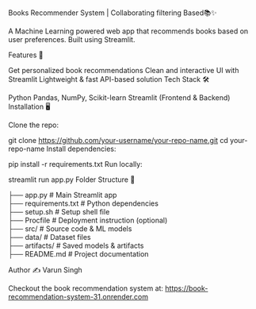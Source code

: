 Books Recommender System | Collaborating filtering Based📚✨

A Machine Learning powered web app that recommends books based on user preferences. Built using Streamlit.

Features 🚀

Get personalized book recommendations
Clean and interactive UI with Streamlit
Lightweight & fast API-based solution
Tech Stack 🛠️

Python
Pandas, NumPy, Scikit-learn
Streamlit (Frontend & Backend)
Installation 🖥️

Clone the repo:

git clone https://github.com/your-username/your-repo-name.git
cd your-repo-name
Install dependencies:

pip install -r requirements.txt
Run locally:

streamlit run app.py
Folder Structure 📂

├── app.py                # Main Streamlit app  
├── requirements.txt      # Python dependencies  
├── setup.sh              # Setup shell file  
├── Procfile              # Deployment instruction (optional)  
├── src/                  # Source code & ML models  
├── data/                 # Dataset files  
├── artifacts/            # Saved models & artifacts  
├── README.md             # Project documentation  

Author ✍️
Varun Singh


Checkout the book recommendation system at:
https://book-recommendation-system-31.onrender.com

